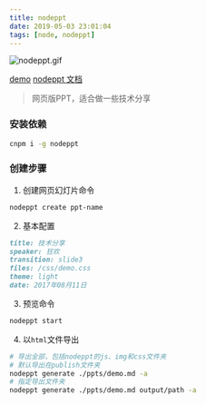 ```yaml
---
title: nodeppt
date: 2019-05-03 23:01:04
tags: [node, nodeppt]
---
```


![nodeppt.gif](/nodeppt/nodeppt.gif)

<!--more-->

[demo](http://js8.in/nodeppt/)
[nodeppt 文档](https://github.com/ksky521/nodeppt)

> 网页版PPT，适合做一些技术分享


### 安装依赖
```bash
cnpm i -g nodeppt
```

### 创建步骤
1. 创建网页幻灯片命令
```bash
nodeppt create ppt-name
```
2. 基本配置
```markdown
title: 技术分享
speaker: 狂欢
transition: slide3
files: /css/demo.css
theme: light
date: 2017年08月11日
```
3. 预览命令
```bash
nodeppt start
```
4. 以`html`文件导出
```bash
# 导出全部，包括nodeppt的js、img和css文件夹
# 默认导出在publish文件夹
nodeppt generate ./ppts/demo.md -a
# 指定导出文件夹
nodeppt generate ./ppts/demo.md output/path -a
```